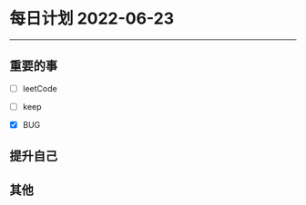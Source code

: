 #  每日计划 2022-06-23
---
## 重要的事
- [ ]  leetCode
- [ ]  keep
- [x]  BUG



## 提升自己

  



## 其他








